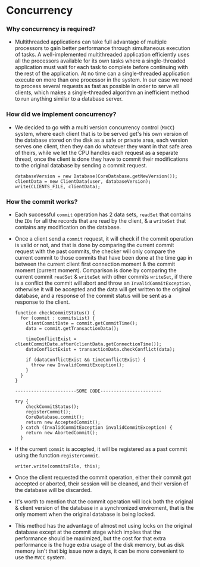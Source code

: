 # Concurrency

### Why concurrency is required?
  +  Multithreaded applications can take full advantage of multiple processors to gain better performance through simultaneous execution of tasks.
       A well-implemented multithreaded application efficiently uses all the processors available for its own tasks where a single-threaded application 
       must wait for each task to complete before continuing with the rest of the application. At no time can a single-threaded application execute on 
       more than one processor in the system. In our case we need to process several requests as fast as possible in order to serve all clients, which
       makes a single-threaded algorithm an inefficient method to run anything similar to a database server.
       
   
### How did we implement concurrency?
  + We decided to go with a multi version concurrency control (```MVCC```) system, where each client that is to be served get's his own version of
      the database stored on the disk as a safe or private area, each version serves one client, then they can do whatever they want in that safe
      area of theirs, while we let the CPU handles each request as a separate thread, once the client is done they have to commit their modifications
      to the original database by sending a commit request.
      ```
      databaseVersion = new Database(CoreDatabase.getNewVersion());
      clientData = new ClientData(user, databaseVersion);
      write(CLIENTS_FILE, clientData);
      ```

      
### How the commit works?
  + Each successful ```commit``` operation has 2 data sets, ```readSet``` that contains the ```IDs``` for all the records that are read by the client,
      & a  ```writeSet``` that contains any modification on the database.
      
  + Once a client send a ```commit``` request, it will check if the commit operation is valid or not, and that is done by comparing the current commit 
      request with the past commits, the checker will only compare the current commit to those commits that have been done at the time gap in between the
      current client first connection moment & the commit moment (current moment). Comparison is done by comparing the current commit ```readSet``` & 
      ```writeSet``` with other commits ```writeSet```, if there is a conflict the commit will abort and throw an ```InvalidCommitException```, otherwise
      it will be accepted and the data will get written to the original database, and a response of the commit status will be sent as a response
      to the client.
      ```
      function checkCommitStatus() {
        for (commit : commitsList) {
          clientCommitDate = commit.getCommitTime();
          data = commit.getTransactionData();

          timeConflictExist = clientCommitDate.after(clientData.getConnectionTime());
          dataConflictExist = transactionData.checkConflict(data);

          if (dataConflictExist && timeConflictExist) {
            throw new InvalidCommitException();
          }
        }
      }
      
      -----------------------SOME CODE-----------------------
      
      try {
          checkCommitStatus();
          registerCommit();
          CoreDatabase.commit();
          return new AcceptedCommit();
        } catch (InvalidCommitException invalidCommitException) {
          return new AbortedCommit();
        }
      ```
      
  + If the current ```commit``` is accepted, it will be registered as a past commit using the function ```registerCommit```.
      ```
      writer.write(commitsFile, this);
      ```
      
  + Once the client requested the commit operation, either their commit got accepted or aborted, their session will be cleaned, and their version
      of the database will be discarded.
      
  + It's worth to mention that the commit operation will lock both the original & client version of the database in a synchronized enviroment, that is the 
      only moment when the original database is being locked.
      
  + This method has the advantage of almost not using locks on the original database except at the commit stage which implies that the performance should
      be maximized, but the cost for that extra performance is the huge extra usage of the disk memory, but as disk memory isn't that big issue now a days,
      it can be more convenient to use the ```MVCC``` system.
      
